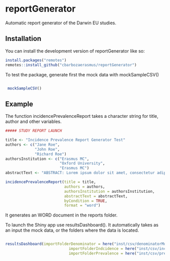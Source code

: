 
<!-- README.md is generated from README.Rmd. Please edit that file -->

# reportGenerator

<!-- badges: start -->
<!-- badges: end -->

Automatic report generator of the Darwin EU studies.

## Installation

You can install the development version of reportGenerator like so:

``` r
install.packages("remotes")
remotes::install_github("cbarbozaerasmus/reportGenerator")
```

To test the package, generate first the mock data with mockSampleCSV()

``` r

 mockSampleCSV()
```

## Example

The function incidencePrevalenceReport takes a character string for
title, author and other variables.

``` r
##### STUDY REPORT LAUNCH

title <- "Incidence Prevalence Report Generator Test"
authors <- c("Jane Roe",
             "John Roe",
             "Richard Roe")
authorsInstitution <- c("Erasmus MC",
                        "Oxford University",
                        "Erasmus MC")
abstractText <- "ABSTRACT: Lorem ipsum dolor sit amet, consectetur adipiscing elit, sed do eiusmod tempor incididunt ut labore et dolore magna aliqua. Ut enim ad minim veniam, quis nostrud exercitation ullamco laboris nisi ut aliquip ex ea commodo consequat."

incidencePrevalenceReport(title = title,
                          authors = authors,
                          authorsInstitution = authorsInstitution,
                          abstractText = abstractText,
                          byCondition = TRUE,
                          format = "word")
```

It generates an WORD document in the reports folder.

To launch the Shiny app use resultsDashboard(). It automatically takes
as an input the mock data, or the folders where the data is located.

``` r

resultsDashboard(importFolderDenominator = here("inst/csv/denominatorMockData"),
                            importFolderIndcidence = here("inst/csv/incidenceMockResults"),
                            importFolderPrevalence = here("inst/csv/prevalenceMockResults"))
```
